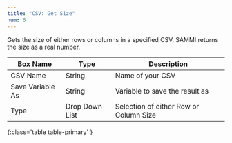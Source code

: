 ```yaml
---
title: "CSV: Get Size"
num: 6
---
```


Gets the size of either rows or columns in a specified CSV. SAMMI returns the size as a real number.

| Box Name | Type | Description |
|-------|--------|--------|
|CSV Name|String|Name of your CSV
|Save Variable As|String|Variable to save the result as
|Type|Drop Down List|Selection of either Row or Column Size
{:class='table table-primary' }










